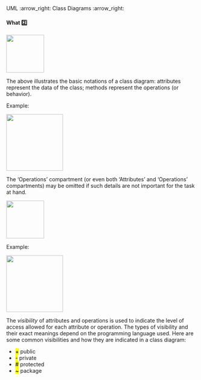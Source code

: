 <div id="path">UML :arrow_right: Class Diagrams :arrow_right:</div>

<div id="title">

#### What :two:

</div>

<div id="body">

<img src="{{baseUrl}}/uml/classDiagrams/classes/what/images/basicNotation.png" height="100" />
<p/>

The above illustrates the basic notations of a class diagram: attributes represent the data of the class; methods represent the operations (or behavior).

<tip-box>

Example:

<img src="{{baseUrl}}/uml/classDiagrams/classes/what/images/operations.png" height="150" />
<p/>

</tip-box>

The ‘Operations’ compartment (or even both ‘Attributes’ and ‘Operations’ compartments) may be omitted if such details are not important for the task at hand.

<img src="{{baseUrl}}/uml/classDiagrams/classes/what/images/classes.png" height="100" />
<p/>

<tip-box>

Example:

<img src="{{baseUrl}}/uml/classDiagrams/classes/what/images/operationsVisibility.png" height="150" />
<p/>

</tip-box>

The _visibility_ of attributes and operations is used to indicate the level of access allowed for each attribute or operation. The types of visibility and their exact meanings depend on the programming language used. Here are some common visibilities and how they are indicated in a class diagram:

<div>
  <ul>
    <li><mark>+</mark> public</li>
    <li><mark>-</mark> private</li>
    <li><mark>#</mark> protected</li>
    <li><mark>~</mark> package</li>
  </ul>
</div>

</div>

<div id="extras">
</div>

</div>
